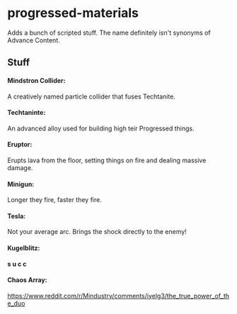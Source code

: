# progressed-materials
Adds a bunch of scripted stuff. The name definitely isn't synonyms of Advance Content.

## Stuff
#### Mindstron Collider:
A creatively named particle collider that fuses Techtanite.
#### Techtaninte:
An advanced alloy used for building high teir Progressed things.
#### Eruptor:
Erupts lava from the floor, setting things on fire and dealing massive damage.
#### Minigun:
Longer they fire, faster they fire.
#### Tesla:
Not your average arc. Brings the shock directly to the enemy!
#### Kugelblitz:
**s u c c**
#### Chaos Array:
https://www.reddit.com/r/Mindustry/comments/iyelg3/the_true_power_of_the_duo
